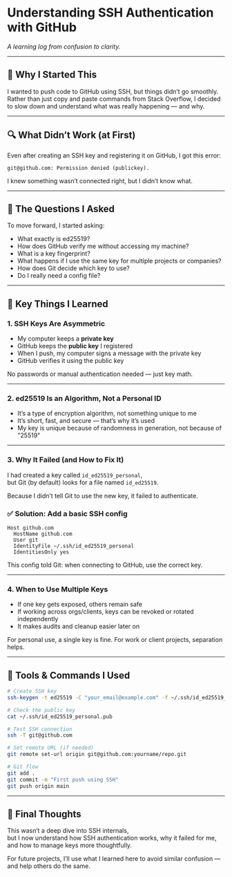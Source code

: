 # Understanding SSH Authentication with GitHub  
*A learning log from confusion to clarity.*

---

## 🧠 Why I Started This

I wanted to push code to GitHub using SSH, but things didn’t go smoothly.  
Rather than just copy and paste commands from Stack Overflow, I decided to slow down and understand what was really happening — and why.

---

## 🔍 What Didn’t Work (at First)

Even after creating an SSH key and registering it on GitHub, I got this error:

```
git@github.com: Permission denied (publickey).
```

I knew something wasn’t connected right, but I didn’t know what.

---

## 🧩 The Questions I Asked

To move forward, I started asking:

- What exactly is ed25519?
- How does GitHub verify me without accessing my machine?
- What is a key fingerprint?
- What happens if I use the same key for multiple projects or companies?
- How does Git decide which key to use?
- Do I really need a config file?

---

## 🔐 Key Things I Learned

### 1. SSH Keys Are Asymmetric

- My computer keeps a **private key**
- GitHub keeps the **public key** I registered
- When I push, my computer signs a message with the private key
- GitHub verifies it using the public key

No passwords or manual authentication needed — just key math.

---

### 2. ed25519 Is an Algorithm, Not a Personal ID

- It’s a type of encryption algorithm, not something unique to me
- It’s short, fast, and secure — that’s why it’s used
- My key is unique because of randomness in generation, not because of "25519"

---

### 3. Why It Failed (and How to Fix It)

I had created a key called `id_ed25519_personal`,  
but Git (by default) looks for a file named `id_ed25519`.

Because I didn’t tell Git to use the new key, it failed to authenticate.

### ✅ Solution: Add a basic SSH config

```
Host github.com
  HostName github.com
  User git
  IdentityFile ~/.ssh/id_ed25519_personal
  IdentitiesOnly yes
```

This config told Git: when connecting to GitHub, use the correct key.

---

### 4. When to Use Multiple Keys

- If one key gets exposed, others remain safe
- If working across orgs/clients, keys can be revoked or rotated independently
- It makes audits and cleanup easier later on

For personal use, a single key is fine. For work or client projects, separation helps.

---

## 🧭 Tools & Commands I Used

```bash
# Create SSH key
ssh-keygen -t ed25519 -C "your_email@example.com" -f ~/.ssh/id_ed25519_personal

# Check the public key
cat ~/.ssh/id_ed25519_personal.pub

# Test SSH connection
ssh -T git@github.com

# Set remote URL (if needed)
git remote set-url origin git@github.com:yourname/repo.git

# Git flow
git add .
git commit -m "First push using SSH"
git push origin main
```

---

## 💬 Final Thoughts

This wasn’t a deep dive into SSH internals,  
but I now understand how SSH authentication works, why it failed for me, and how to manage keys more thoughtfully.

For future projects, I’ll use what I learned here to avoid similar confusion — and help others do the same.

